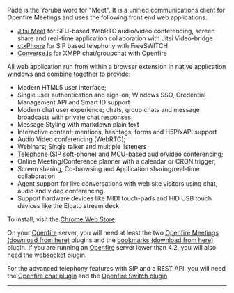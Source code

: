 Pàdé is the Yoruba word for "Meet". It is a unified communications client for Openfire Meetings and uses the following front end web applications.

- [Jitsi Meet](https://jitsi.org/jitsi-meet/) for SFU-based WebRTC audio/video conferencing, screen share and real-time application collaboration with Jitsi Video-bridge
- [ctxPhone](https://collecttix.github.io/ctxSip/) for SIP based telephony with FreeSWITCH
- [Converse.js](https://conversejs.org/) for XMPP chat/groupchat with Openfire

All web application run from within a browser extension in native application windows and combine together to provide:

- Modern HTML5 user interface;
- Single user authentication and sign-on; Windows SSO, Credential Management API and Smart ID support
- Modern chat user experience; chats, group chats and message broadcasts with private chat responses.
- Message Styling with markdown plain text
- Interactive content; mentions, hashtags, forms and H5P/xAPI support
- Audio Video conferencing (WebRTC);
- Webinars; Single talker and multiple listeners
- Telephone (SIP soft-phone) and MCU-based audio/video conferencing;
- Online Meeting/Conference planner with a calendar or CRON trigger;
- Screen sharing, Co-browsing and Application sharing/real-time collaboration
- Agent support for live conversations with web site visitors using chat, audio and video conferencing.
- Support hardware devices like MIDI touch-pads and HID USB touch devices like the Elgato stream deck

To install, visit the [Chrome Web Store](https://chrome.google.com/webstore/detail/pade-openfire-meetings/fohfnhgabmicpkjcpjpjongpijcffaba?hl=en)

On your [Openfire] server, you will need at least the two [Openfire Meetings](https://github.com/igniterealtime/community-plugins/tree/master/ofmeet) [(download from here)](https://github.com/igniterealtime/community-plugins/raw/master/openfire_4_1_5/target/openfire/plugins/ofmeet.jar) plugins and the [bookmarks](https://www.igniterealtime.org/projects/openfire/plugins/bookmarks/readme.html) [(download from here)](https://www.igniterealtime.org/projects/openfire/plugins/bookmarks.jar) plugin. If you are running an [Openfire] server lower than 4.2, you will also need the websocket plugin.

For the advanced telephony features with SIP and a REST API, you will need the [Openfire chat plugin](https://github.com/igniterealtime/openfire-chat/releases) and the [Openfire Switch plugin](https://github.com/igniterealtime/openfire-switch/releases)

-------
[Openfire Meetings]:https://discourse.igniterealtime.org/c/openfire-plugins/openfire-meetings
[P&agrave;d&eacute;]: https://chrome.google.com/webstore/detail/pade-openfire-meetings/fohfnhgabmicpkjcpjpjongpijcffaba?hl=en-GB
[Openfire]:http://www.igniterealtime.org/projects/openfire/index.jsp
[Ignite Realtime]:http://www.igniterealtime.org
